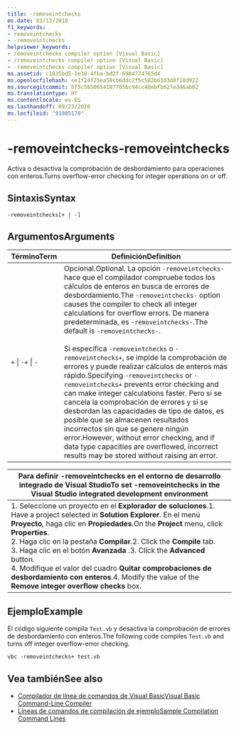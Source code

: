 ```yaml
---
title: -removeintchecks
ms.date: 03/13/2018
f1_keywords:
- removeintchecks
- -removeintchecks
helpviewer_keywords:
- removeintchecks compiler option [Visual Basic]
- /removeintchecks compiler option [Visual Basic]
- -removeintchecks compiler option [Visual Basic]
ms.assetid: c1835bd5-1e38-4fba-bd2f-6984774765d4
ms.openlocfilehash: ce1f24f25ea58cb6ddc2f5c582b6103d8f18d922
ms.sourcegitcommit: bf5c5850654187705bc94cc40ebfb62fe346ab02
ms.translationtype: HT
ms.contentlocale: es-ES
ms.lasthandoff: 09/23/2020
ms.locfileid: "91085170"
---
```

# <a name="-removeintchecks"></a><span data-ttu-id="80738-102">-removeintchecks</span><span class="sxs-lookup"><span data-stu-id="80738-102">-removeintchecks</span></span>

<span data-ttu-id="80738-103">Activa o desactiva la comprobación de desbordamiento para operaciones con enteros.</span><span class="sxs-lookup"><span data-stu-id="80738-103">Turns overflow-error checking for integer operations on or off.</span></span>  
  
## <a name="syntax"></a><span data-ttu-id="80738-104">Sintaxis</span><span class="sxs-lookup"><span data-stu-id="80738-104">Syntax</span></span>  
  
```console  
-removeintchecks[+ | -]  
```  
  
## <a name="arguments"></a><span data-ttu-id="80738-105">Argumentos</span><span class="sxs-lookup"><span data-stu-id="80738-105">Arguments</span></span>  
  
|<span data-ttu-id="80738-106">Término</span><span class="sxs-lookup"><span data-stu-id="80738-106">Term</span></span>|<span data-ttu-id="80738-107">Definición</span><span class="sxs-lookup"><span data-stu-id="80738-107">Definition</span></span>|  
|---|---|  
|<span data-ttu-id="80738-108">`+` &#124; `-`</span><span class="sxs-lookup"><span data-stu-id="80738-108">`+` &#124; `-`</span></span>|<span data-ttu-id="80738-109">Opcional.</span><span class="sxs-lookup"><span data-stu-id="80738-109">Optional.</span></span> <span data-ttu-id="80738-110">La opción `-removeintchecks-` hace que el compilador compruebe todos los cálculos de enteros en busca de errores de desbordamiento.</span><span class="sxs-lookup"><span data-stu-id="80738-110">The `-removeintchecks-` option causes the compiler to check all integer calculations for overflow errors.</span></span> <span data-ttu-id="80738-111">De manera predeterminada, es `-removeintchecks-`.</span><span class="sxs-lookup"><span data-stu-id="80738-111">The default is `-removeintchecks-`.</span></span><br /><br /> <span data-ttu-id="80738-112">Si especifica `-removeintchecks` o `-removeintchecks+`, se impide la comprobación de errores y puede realizar cálculos de enteros más rápido.</span><span class="sxs-lookup"><span data-stu-id="80738-112">Specifying `-removeintchecks` or `-removeintchecks+` prevents error checking and can make integer calculations faster.</span></span> <span data-ttu-id="80738-113">Pero si se cancela la comprobación de errores y si se desbordan las capacidades de tipo de datos, es posible que se almacenen resultados incorrectos sin que se genere ningún error.</span><span class="sxs-lookup"><span data-stu-id="80738-113">However, without error checking, and if data type capacities are overflowed, incorrect results may be stored without raising an error.</span></span>|  
  
|<span data-ttu-id="80738-114">Para definir -removeintchecks en el entorno de desarrollo integrado de Visual Studio</span><span class="sxs-lookup"><span data-stu-id="80738-114">To set -removeintchecks in the Visual Studio integrated development environment</span></span>|  
|---|  
|<span data-ttu-id="80738-115">1.  Seleccione un proyecto en el **Explorador de soluciones**.</span><span class="sxs-lookup"><span data-stu-id="80738-115">1.  Have a project selected in **Solution Explorer**.</span></span> <span data-ttu-id="80738-116">En el menú **Proyecto**, haga clic en **Propiedades**.</span><span class="sxs-lookup"><span data-stu-id="80738-116">On the **Project** menu, click **Properties**.</span></span> <br /><span data-ttu-id="80738-117">2.  Haga clic en la pestaña **Compilar**.</span><span class="sxs-lookup"><span data-stu-id="80738-117">2.  Click the **Compile** tab.</span></span><br /><span data-ttu-id="80738-118">3.  Haga clic en el botón **Avanzada** .</span><span class="sxs-lookup"><span data-stu-id="80738-118">3.  Click the **Advanced** button.</span></span><br /><span data-ttu-id="80738-119">4.  Modifique el valor del cuadro **Quitar comprobaciones de desbordamiento con enteros**.</span><span class="sxs-lookup"><span data-stu-id="80738-119">4.  Modify the value of the **Remove integer overflow checks** box.</span></span>|  
  
## <a name="example"></a><span data-ttu-id="80738-120">Ejemplo</span><span class="sxs-lookup"><span data-stu-id="80738-120">Example</span></span>  

 <span data-ttu-id="80738-121">El código siguiente compila `Test.vb` y desactiva la comprobación de errores de desbordamiento con enteros.</span><span class="sxs-lookup"><span data-stu-id="80738-121">The following code compiles `Test.vb` and turns off integer overflow-error checking.</span></span>  
  
```console
vbc -removeintchecks+ test.vb  
```  
  
## <a name="see-also"></a><span data-ttu-id="80738-122">Vea también</span><span class="sxs-lookup"><span data-stu-id="80738-122">See also</span></span>

- [<span data-ttu-id="80738-123">Compilador de línea de comandos de Visual Basic</span><span class="sxs-lookup"><span data-stu-id="80738-123">Visual Basic Command-Line Compiler</span></span>](index.md)
- [<span data-ttu-id="80738-124">Líneas de comandos de compilación de ejemplo</span><span class="sxs-lookup"><span data-stu-id="80738-124">Sample Compilation Command Lines</span></span>](sample-compilation-command-lines.md)
